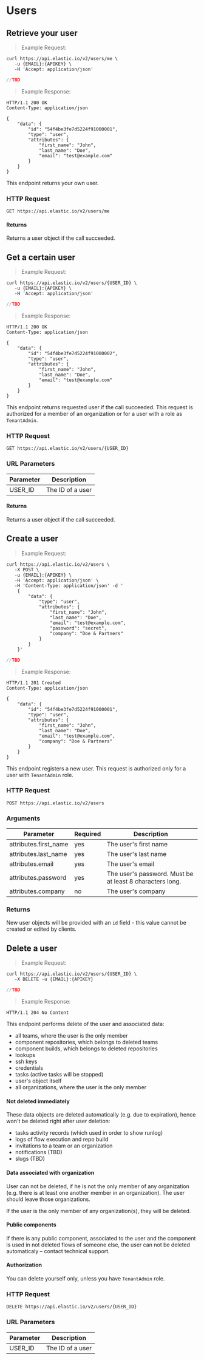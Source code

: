 # Users

## Retrieve your user

> Example Request:

```shell
curl https://api.elastic.io/v2/users/me \
   -u {EMAIL}:{APIKEY} \
   -H 'Accept: application/json'
```

```javascript
//TBD
```

> Example Response:

```http
HTTP/1.1 200 OK
Content-Type: application/json

{
    "data": {
        "id": "54f4be3fe7d5224f91000001",
        "type": "user",
        "attributes": {
            "first_name": "John",
            "last_name": "Doe",
            "email": "test@example.com"
        }
    }
}
```

This endpoint returns your own user.

### HTTP Request

`GET https://api.elastic.io/v2/users/me`


#### Returns

Returns a user object if the call succeeded.






## Get a certain user

> Example Request:

```shell
curl https://api.elastic.io/v2/users/{USER_ID} \
   -u {EMAIL}:{APIKEY} \
   -H 'Accept: application/json'
```

```javascript
//TBD
```

> Example Response:

```http
HTTP/1.1 200 OK
Content-Type: application/json

{
    "data": {
        "id": "54f4be3fe7d5224f91000002",
        "type": "user",
        "attributes": {
            "first_name": "John",
            "last_name": "Doe",
            "email": "test@example.com"
        }
    }
}
```

This endpoint returns requested user if the call succeeded.
This request is authorized for a member of an organization or for a user with a role as `TenantAdmin`.

### HTTP Request

`GET https://api.elastic.io/v2/users/{USER_ID}`

### URL Parameters

Parameter  | Description
---------- | -----------
USER_ID | The ID of a user


#### Returns

Returns a user object if the call succeeded.







## Create a user

> Example Request:

```shell
curl https://api.elastic.io/v2/users \
   -X POST \
   -u {EMAIL}:{APIKEY} \
   -H 'Accept: application/json' \
   -H 'Content-Type: application/json' -d '
    {
        "data": {
            "type": "user",
            "attributes": {
                "first_name": "John",
                "last_name": "Doe",
                "email": "test@example.com",
                "password": "secret",
                "company": "Doe & Partners"
            }
        }
    }'
```

```javascript
//TBD
```

> Example Response:

```http
HTTP/1.1 201 Created
Content-Type: application/json

{
    "data": {
        "id": "54f4be3fe7d5224f91000001",
        "type": "user",
        "attributes": {
            "first_name": "John",
            "last_name": "Doe",
            "email": "test@example.com",
            "company": "Doe & Partners"
        }
    }
}
```

This endpoint registers a new user.
This request is authorized only for a user with `TenantAdmin` role. 

### HTTP Request

`POST https://api.elastic.io/v2/users`

### Arguments

Parameter | Required | Description
--------- | ----------- | -----------
attributes.first_name | yes | The user's first name
attributes.last_name | yes | The user's last name
attributes.email | yes | The user's email
attributes.password | yes | The user's password. Must be at least 8 characters long.
attributes.company | no | The user's company

### Returns

New user objects will be provided with an ``id`` field - this value cannot be created or edited by clients.










## Delete a user

> Example Request:

```shell
curl https://api.elastic.io/v2/users/{USER_ID} \
   -X DELETE -u {EMAIL}:{APIKEY}
```

```javascript
//TBD
```

> Example Response:

```http
HTTP/1.1 204 No Content
```

This endpoint performs delete of the user and associated data:


* all teams, where the user is the only member		
* component repositories, which belongs to deleted teams
* component builds, which belongs to deleted repositories
* lookups
* ssh keys
* credentials
* tasks (active tasks will be stopped)
* user's object itself
* all organizations, where the user is the only member


#### Not deleted immediately
These data objects are deleted automatically (e.g. due to expiration), hence won't be deleted right after user deletion:

* tasks activity records (which used in order to show runlog)
* logs of flow execution and repo build 
* invitations to a team or an organization 
* notifications (TBD)
* slugs (TBD)


#### Data associated with organization
User can not be deleted, if he is not the only member of any organization (e.g. there is at least one another member in an organization). The user should leave those organizations.

If the user is the only member of any organization(s), they will be deleted.



#### Public components
If there is any public component, associated to the user and the component is used in not deleted flows of someone else, the user can not be deleted automaticaly – contact technical support.

#### Authorization
You can delete yourself only, unless you have `TenantAdmin` role.

   
   

### HTTP Request

`DELETE https://api.elastic.io/v2/users/{USER_ID}`


### URL Parameters

Parameter  | Description
---------- | -----------
USER_ID | The ID of a user

